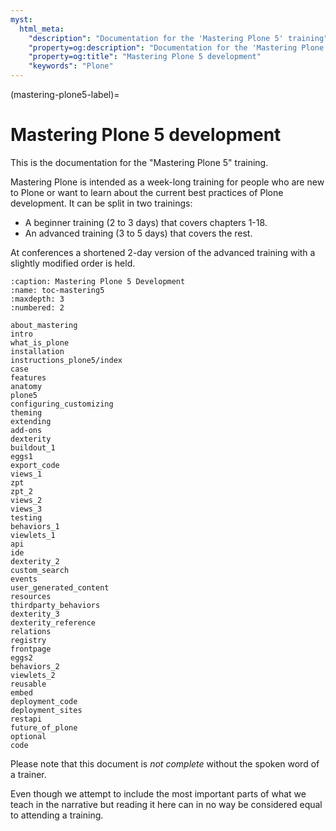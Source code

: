```yaml
---
myst:
  html_meta:
    "description": "Documentation for the 'Mastering Plone 5' training"
    "property=og:description": "Documentation for the 'Mastering Plone 5' training"
    "property=og:title": "Mastering Plone 5 development"
    "keywords": "Plone"
---
```


(mastering-plone5-label)=

# Mastering Plone 5 development

This is the documentation for the "Mastering Plone 5" training.

Mastering Plone is intended as a week-long training for people who are new to Plone or want to learn about the current best practices of Plone development. It can be split in two trainings:

- A beginner training (2 to 3 days) that covers chapters 1-18.
- An advanced training (3 to 5 days) that covers the rest.

At conferences a shortened 2-day version of the advanced training with a slightly modified order is held.

```{toctree}
:caption: Mastering Plone 5 Development
:name: toc-mastering5
:maxdepth: 3
:numbered: 2

about_mastering
intro
what_is_plone
installation
instructions_plone5/index
case
features
anatomy
plone5
configuring_customizing
theming
extending
add-ons
dexterity
buildout_1
eggs1
export_code
views_1
zpt
zpt_2
views_2
views_3
testing
behaviors_1
viewlets_1
api
ide
dexterity_2
custom_search
events
user_generated_content
resources
thirdparty_behaviors
dexterity_3
dexterity_reference
relations
registry
frontpage
eggs2
behaviors_2
viewlets_2
reusable
embed
deployment_code
deployment_sites
restapi
future_of_plone
optional
code
```

Please note that this document is *not complete* without the spoken word of a trainer.

Even though we attempt to include the most important parts of what we teach in the narrative but
reading it here can in no way be considered equal to attending a training.

